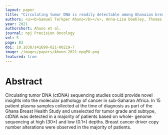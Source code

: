 ```yaml
---
layout: paper
title: "Circulating tumor DNA is readily detectable among Ghanaian breast cancer patients supporting non-invasive cancer genomic studies in Africa"
authors: <u><b>Samuel Terkper Ahuno</b></u>, Anna-Lisa Doebley, Thomas U. Ahearn, Joel Yarney, Nicholas Titiloye, Nancy Hamel, Ernest Adjei, Joe-Nat Clegg-Lamptey, Lawrence Edusei, Baffour Awuah, Xiaoyu Song, Verna Vanderpuye, Mustapha Abubakar, Maire Duggan, Daniel G. Stover, Kofi Nyarko, John M. S. Bartlett, Francis Aitpillah, Daniel Ansong, Kevin L. Gardner, Felix Andy Boateng, Anne M. Bowcock, Carlos Caldas, William D. Foulkes, Seth Wiafe, Beatrice Wiafe-Addai, Montserrat Garcia-Closas, Alexander Kwarteng, <u><b>Gavin Ha</b></u><sup>+</sup>, Jonine D. Figueroa<sup>+</sup>, Paz Polak<sup>+</sup> & the Ghana Breast Health Study Team
year: 2021
authorshort: Ahuno et al.
journal: npj Precision Oncology
vol: 5
page: 83
doi: 10.1038/s41698-021-00219-7
image: /images/papers/Ahuno-2021-npgPO.png
featured: true
---
```


# Abstract

Circulating tumor DNA (ctDNA) sequencing studies could provide novel insights into the molecular pathology of cancer in sub-Saharan Africa. In 15 patient plasma samples collected at the time of diagnosis as part of the Ghana Breast Health Study and unselected for tumor grade and subtype, ctDNA was detected in a majority of patients based on whole- genome sequencing at high (30×) and low (0.1×) depths. Breast cancer driver copy number alterations were observed in the majority of patients.
